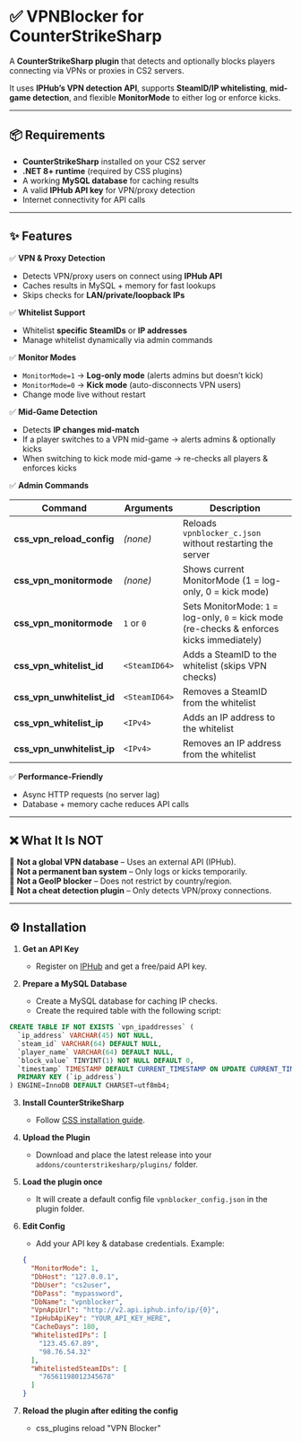 # ✅ VPNBlocker for CounterStrikeSharp  

A **CounterStrikeSharp plugin** that detects and optionally blocks players connecting via VPNs or proxies in CS2 servers.  

It uses **IPHub’s VPN detection API**, supports **SteamID/IP whitelisting**, **mid-game detection**, and flexible **MonitorMode** to either log or enforce kicks.  

---

## 📦 Requirements  

- **CounterStrikeSharp** installed on your CS2 server  
- **.NET 8+ runtime** (required by CSS plugins)  
- A working **MySQL database** for caching results  
- A valid **IPHub API key** for VPN/proxy detection  
- Internet connectivity for API calls  

---

## ✨ Features  

✅ **VPN & Proxy Detection**  
- Detects VPN/proxy users on connect using **IPHub API**  
- Caches results in MySQL + memory for fast lookups  
- Skips checks for **LAN/private/loopback IPs**  

✅ **Whitelist Support**  
- Whitelist **specific SteamIDs** or **IP addresses**  
- Manage whitelist dynamically via admin commands  

✅ **Monitor Modes**  
- `MonitorMode=1` → **Log-only mode** (alerts admins but doesn’t kick)  
- `MonitorMode=0` → **Kick mode** (auto-disconnects VPN users)  
- Change mode live without restart  

✅ **Mid-Game Detection**  
- Detects **IP changes mid-match**  
- If a player switches to a VPN mid-game → alerts admins & optionally kicks  
- When switching to kick mode mid-game → re-checks all players & enforces kicks  

✅ **Admin Commands**  

| Command | Arguments | Description |
|---------|-----------|-------------|
| **css_vpn_reload_config** | *(none)* | Reloads `vpnblocker_c.json` without restarting the server |
| **css_vpn_monitormode** | *(none)* | Shows current MonitorMode (1 = log-only, 0 = kick mode) |
| **css_vpn_monitormode** | `1` or `0` | Sets MonitorMode: `1` = log-only, `0` = kick mode (re-checks & enforces kicks immediately) |
| **css_vpn_whitelist_id** | `<SteamID64>` | Adds a SteamID to the whitelist (skips VPN checks) |
| **css_vpn_unwhitelist_id** | `<SteamID64>` | Removes a SteamID from the whitelist |
| **css_vpn_whitelist_ip** | `<IPv4>` | Adds an IP address to the whitelist |
| **css_vpn_unwhitelist_ip** | `<IPv4>` | Removes an IP address from the whitelist |


✅ **Performance-Friendly**  
- Async HTTP requests (no server lag)  
- Database + memory cache reduces API calls  

---

## ❌ What It Is NOT  

🚫 **Not a global VPN database** – Uses an external API (IPHub).  
🚫 **Not a permanent ban system** – Only logs or kicks temporarily.  
🚫 **Not a GeoIP blocker** – Does not restrict by country/region.  
🚫 **Not a cheat detection plugin** – Only detects VPN/proxy connections.  

---

## ⚙️ Installation  

1. **Get an API Key**  
   - Register on [IPHub](https://iphub.info) and get a free/paid API key.  

2. **Prepare a MySQL Database**  
   - Create a MySQL database for caching IP checks.  
   - Create the required table with the following script:  

```sql
CREATE TABLE IF NOT EXISTS `vpn_ipaddresses` (
  `ip_address` VARCHAR(45) NOT NULL,
  `steam_id` VARCHAR(64) DEFAULT NULL,
  `player_name` VARCHAR(64) DEFAULT NULL,
  `block_value` TINYINT(1) NOT NULL DEFAULT 0,
  `timestamp` TIMESTAMP DEFAULT CURRENT_TIMESTAMP ON UPDATE CURRENT_TIMESTAMP,
  PRIMARY KEY (`ip_address`)
) ENGINE=InnoDB DEFAULT CHARSET=utf8mb4;
```

3. **Install CounterStrikeSharp**  
   - Follow [CSS installation guide](https://docs.cssharp.dev).  

4. **Upload the Plugin**  
   - Download and place the latest release into your `addons/counterstrikesharp/plugins/` folder.

5. **Load the plugin once**  
   - It will create a default config file `vpnblocker_config.json` in the plugin folder.  

6. **Edit Config**  
   - Add your API key & database credentials. Example:  
   ```json
   {
     "MonitorMode": 1,
     "DbHost": "127.0.0.1",
     "DbUser": "cs2user",
     "DbPass": "mypassword",
     "DbName": "vpnblocker",
     "VpnApiUrl": "http://v2.api.iphub.info/ip/{0}",
     "IpHubApiKey": "YOUR_API_KEY_HERE",
     "CacheDays": 180,
     "WhitelistedIPs": [
       "123.45.67.89",
       "98.76.54.32"
     ],
     "WhitelistedSteamIDs": [
       "76561198012345678"
     ]
   }
7. **Reload the plugin after editing the config**
   - css_plugins reload "VPN Blocker"
